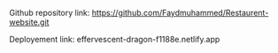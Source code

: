Github repository link:
https://github.com/Faydmuhammed/Restaurent-website.git


Deployement link:
effervescent-dragon-f1188e.netlify.app

